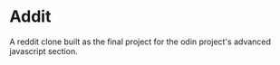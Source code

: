 # Addit

A reddit clone built as the final project for the odin project's advanced javascript section.